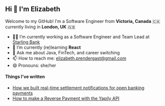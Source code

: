 ## Hi 👋 I'm Elizabeth

Welcome to my GitHub! I'm a Software Engineer from **Victoria, Canada** 🇨🇦 currently living in **London, UK** 🇬🇧

- 👩‍💻 I’m currently working as a Software Engineer and Team Lead at [Starling Bank](https://www.starlingbank.com/)
- 🌱 I’m currently (re)learning **React**
- 💬 Ask me about Java, FinTech, and career switching
- 📫 How to reach me: elizabeth.prendergast@gmail.com 
- 😄 Pronouns: she/her

#### Things I've written

- [How we built real-time settlement notifications for open banking payments](https://www.yapily.com/blog/how-we-built-real-time-settlement-notifications-for-open-banking-payments)
- [How to make a Reverse Payment with the Yapily API](https://www.linkedin.com/pulse/how-make-reverse-payment-yapily-api-elizabeth-prendergast/?trackingId=m45U35iPdQuoH5haJxP%2Ffw%3D%3D)
